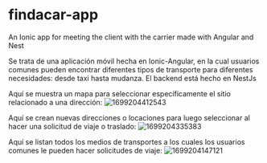# findacar-app
An Ionic app for meeting the client with the carrier made with Angular and Nest

Se trata de una aplicación móvil hecha en Ionic-Angular, en la cual usuarios comunes pueden encontrar diferentes tipos de transporte para diferentes necesidades: desde taxi hasta mudanza. El backend está hecho en NestJs

Aquí se muestra un mapa para seleccionar específicamente el sitio relacionado a una dirección:
![1699204412543](https://github.com/ydgcdeveloper/findacar-app/assets/63915445/acabe768-b1c3-4c51-9286-ab88cde6be52)

Aquí se crean nuevas direcciones o locaciones para luego seleccionar al hacer una solicitud de viaje o traslado:
![1699204335383](https://github.com/ydgcdeveloper/findacar-app/assets/63915445/cc9692ab-e512-45ec-b6fb-c204b1f4d499)

Aquí se listan todos los medios de transportes a los cuales los usuarios comunes le pueden hacer solicitudes de viaje:
![1699204147121](https://github.com/ydgcdeveloper/findacar-app/assets/63915445/fdf07725-a22e-4376-ac87-92aec3521bce)
